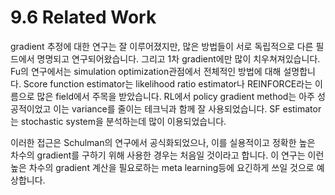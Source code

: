 # 9.6 Related Work

gradient 추정에 대한 연구는 잘 이루어졌지만, 많은 방법들이 서로 독립적으로 다른 필드에서 명명되고 연구되어왔습니다. 그리고 1차 gradient에만 많이 치우쳐져있습니다. Fu의 연구에서는 simulation optimization관점에서 전체적인 방법에 대해 설명합니다. Score function estimator는 likelihood ratio estimator나 REINFORCE라는 이름으로 많은 field에서 주목을 받았습니다. RL에서 policy gradient method는 아주 성공적이었고 이는 variance를 줄이는 테크닉과 함께 잘 사용되었습니다. SF estimator는 stochastic system을 분석하는데 많이 이용되었습니다.

 이러한 접근은 Schulman의 연구에서 공식화되었으나, 이를 실용적이고 정확한 높은 차수의 gradient를 구하기 위해 사용한 경우는 처음일 것이라고 합니다. 이 연구는 이런 높은 차수의 gradient 계산을 필요로하는 meta learning등에 요긴하게 쓰일 것으로 예상합니다.

